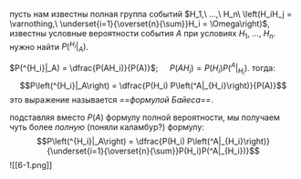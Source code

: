 пусть нам известны полная группа событий $H_1,\ ...,\ H_n\ \left(H_iH_j = \varnothing,\ \underset{i=1}{\overset{n}{\sum}}H_i = \Omega\right)$, известны условные вероятности события $A$ при условиях $H_1,\ ...,\ H_n$. нужно найти $P(^{H_i}|_A)$.

$P(^{H_i}|_A) = \dfrac{P(AH_i)}{P(A)}$; $\quad P(AH_i) = P(H_i)P(^A|_{H_i})$.
тогда:
$$P\left(^{H_i}|_A\right) = \dfrac{P(H_i) P\left(^A|_{H_i}\right)}{P(A)}$$
это выражение называется *==формулой Байеса==*.

подставляя вместо $P(A)$ формулу полной вероятности, мы получаем чуть более *полную* (поняли каламбур?) формулу:
$$P\left(^{H_i}|_A\right) = \dfrac{P(H_i) P\left(^A|_{H_i}\right)}{\underset{i=1}{\overset{n}{\sum}}P(H_i)P(^A|_{H_i})}$$
![[6-1.png]]

